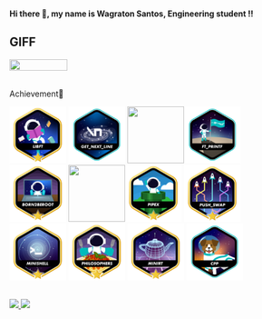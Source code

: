 ### <h4>Hi there 👋, my name is Wagraton Santos, Engineering student !!</h4>


## GIFF
<div>
    <a display="flex" height= 400px; justify-content= "center" overflow= "hidden">
    <img flex= "none" width= 45%; height= 60%; src="https://media.giphy.com/media/l3ZrVw8NkxIly/giphy.gif" />
    </a>
</div>

  ##
  
Achievement🥇 
 <div>      
  <a href="https://github.com/session"><img height="100" width="100" src="https://github.com/Wagratom/achievements42/blob/main/.github/libft.png" ></a>
  <a href="https://github.com/session"><img height="100" width="100" src="https://github.com/Wagratom/achievements42/blob/main/.github/get_next_line.png"></a>
  <a href="https://github.com/session"><img height="100" width="100" src="https://github.com/Wagratom/achievements42/blob/main/.github/netwhat.png ></a>
  <a href="https://github.com/session"><img height="100" width="100" src="https://github.com/Wagratom/achievements42/blob/main/.github/ft_printf.png"></a>
  <a href="https://github.com/session"><img height="100" width="100" src="https://github.com/Wagratom/achievements42/blob/main/.github/ft_born2beroot.png"></a>
  <a href="https://github.com/session"><img height="100" width="100" src="https://github.com/Wagratom/achievements42/blob/main/.github/ft_fractol.png></a>
  <a href="https://github.com/session"><img height="100" width="100" src="https://github.com/Wagratom/achievements42/blob/main/.github/ft_pipex.png"></a>
  <a href="https://github.com/session"><img height="100" width="100" src="https://github.com/Wagratom/achievements42/blob/main/.github/ft_push_swap.png"></a>
  <a href="https://github.com/session"><img height="100" width="100" src="https://github.com/Wagratom/achievements42/blob/main/.github/ft_minihell.png"></a>
  <a href="https://github.com/session"><img height="100" width="100" src="https://github.com/Wagratom/achievements42/blob/main/.github/ft_philosophers.png"></a>
  <a href="https://github.com/session"><img height="100" width="100" src="https://github.com/Wagratom/achievements42/blob/main/.github/ft_minirt.png"></a>
  <a href="https://github.com/session"><img height="100" width="100" src="https://github.com/Wagratom/achievements42/blob/main/.github/ft_cpp.png"></a>
 </div>

  ##

  <div>
<a href="https://github.com/Wagratom">
<img loading="lazy" height="180em" src="https://github-readme-stats.vercel.app/api/top-langs/?username=Wagratom&layout=compact&langs_count=7&theme=dracula"/>
<img loading="lazy" height="180em" src="https://github-readme-stats.vercel.app/api?username=Wagratom&show_icons=true&theme=dracula&include_all_commits=true&count_private=true"/>
</div>
